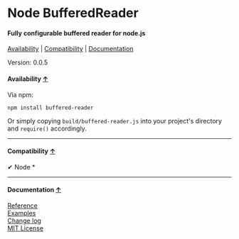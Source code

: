 <a name="start"></a>

Node BufferedReader
===================

#### Fully configurable buffered reader for node.js ####

[Availability](#availability) | [Compatibility](#compatibility) | [Documentation](#documentation)

Version: 0.0.5

<a name="availability"></a>
#### Availability [↑](#start) ####

Via npm:

```
npm install buffered-reader
```

Or simply copying `build/buffered-reader.js` into your project's directory and `require()` accordingly.

***

<a name="compatibility"></a>
#### Compatibility [↑](#start) ####

✔ Node *

***

<a name="documentation"></a>
#### Documentation [↑](#start) ####
 
[Reference](https://github.com/Gagle/Node-BufferedReader/wiki/Reference)  
[Examples](https://github.com/Gagle/Node-BufferedReader/tree/master/examples)  
[Change log](https://github.com/Gagle/Node-BufferedReader/wiki/Change-log)  
[MIT License](https://github.com/Gagle/Node-BufferedReader/blob/master/LICENSE)